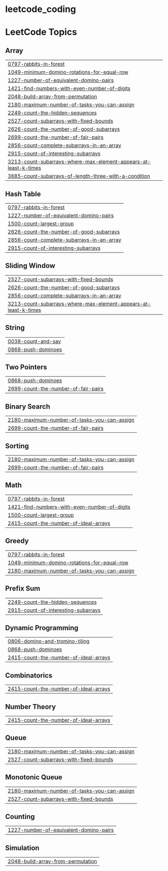 # leetcode_coding
 

<!---LeetCode Topics Start-->
# LeetCode Topics
## Array
|  |
| ------- |
| [0797-rabbits-in-forest](https://github.com/debashis1312/leetcode_coding/tree/master/0797-rabbits-in-forest) |
| [1049-minimum-domino-rotations-for-equal-row](https://github.com/debashis1312/leetcode_coding/tree/master/1049-minimum-domino-rotations-for-equal-row) |
| [1227-number-of-equivalent-domino-pairs](https://github.com/debashis1312/leetcode_coding/tree/master/1227-number-of-equivalent-domino-pairs) |
| [1421-find-numbers-with-even-number-of-digits](https://github.com/debashis1312/leetcode_coding/tree/master/1421-find-numbers-with-even-number-of-digits) |
| [2048-build-array-from-permutation](https://github.com/debashis1312/leetcode_coding/tree/master/2048-build-array-from-permutation) |
| [2180-maximum-number-of-tasks-you-can-assign](https://github.com/debashis1312/leetcode_coding/tree/master/2180-maximum-number-of-tasks-you-can-assign) |
| [2249-count-the-hidden-sequences](https://github.com/debashis1312/leetcode_coding/tree/master/2249-count-the-hidden-sequences) |
| [2527-count-subarrays-with-fixed-bounds](https://github.com/debashis1312/leetcode_coding/tree/master/2527-count-subarrays-with-fixed-bounds) |
| [2626-count-the-number-of-good-subarrays](https://github.com/debashis1312/leetcode_coding/tree/master/2626-count-the-number-of-good-subarrays) |
| [2699-count-the-number-of-fair-pairs](https://github.com/debashis1312/leetcode_coding/tree/master/2699-count-the-number-of-fair-pairs) |
| [2856-count-complete-subarrays-in-an-array](https://github.com/debashis1312/leetcode_coding/tree/master/2856-count-complete-subarrays-in-an-array) |
| [2915-count-of-interesting-subarrays](https://github.com/debashis1312/leetcode_coding/tree/master/2915-count-of-interesting-subarrays) |
| [3213-count-subarrays-where-max-element-appears-at-least-k-times](https://github.com/debashis1312/leetcode_coding/tree/master/3213-count-subarrays-where-max-element-appears-at-least-k-times) |
| [3685-count-subarrays-of-length-three-with-a-condition](https://github.com/debashis1312/leetcode_coding/tree/master/3685-count-subarrays-of-length-three-with-a-condition) |
## Hash Table
|  |
| ------- |
| [0797-rabbits-in-forest](https://github.com/debashis1312/leetcode_coding/tree/master/0797-rabbits-in-forest) |
| [1227-number-of-equivalent-domino-pairs](https://github.com/debashis1312/leetcode_coding/tree/master/1227-number-of-equivalent-domino-pairs) |
| [1500-count-largest-group](https://github.com/debashis1312/leetcode_coding/tree/master/1500-count-largest-group) |
| [2626-count-the-number-of-good-subarrays](https://github.com/debashis1312/leetcode_coding/tree/master/2626-count-the-number-of-good-subarrays) |
| [2856-count-complete-subarrays-in-an-array](https://github.com/debashis1312/leetcode_coding/tree/master/2856-count-complete-subarrays-in-an-array) |
| [2915-count-of-interesting-subarrays](https://github.com/debashis1312/leetcode_coding/tree/master/2915-count-of-interesting-subarrays) |
## Sliding Window
|  |
| ------- |
| [2527-count-subarrays-with-fixed-bounds](https://github.com/debashis1312/leetcode_coding/tree/master/2527-count-subarrays-with-fixed-bounds) |
| [2626-count-the-number-of-good-subarrays](https://github.com/debashis1312/leetcode_coding/tree/master/2626-count-the-number-of-good-subarrays) |
| [2856-count-complete-subarrays-in-an-array](https://github.com/debashis1312/leetcode_coding/tree/master/2856-count-complete-subarrays-in-an-array) |
| [3213-count-subarrays-where-max-element-appears-at-least-k-times](https://github.com/debashis1312/leetcode_coding/tree/master/3213-count-subarrays-where-max-element-appears-at-least-k-times) |
## String
|  |
| ------- |
| [0038-count-and-say](https://github.com/debashis1312/leetcode_coding/tree/master/0038-count-and-say) |
| [0868-push-dominoes](https://github.com/debashis1312/leetcode_coding/tree/master/0868-push-dominoes) |
## Two Pointers
|  |
| ------- |
| [0868-push-dominoes](https://github.com/debashis1312/leetcode_coding/tree/master/0868-push-dominoes) |
| [2699-count-the-number-of-fair-pairs](https://github.com/debashis1312/leetcode_coding/tree/master/2699-count-the-number-of-fair-pairs) |
## Binary Search
|  |
| ------- |
| [2180-maximum-number-of-tasks-you-can-assign](https://github.com/debashis1312/leetcode_coding/tree/master/2180-maximum-number-of-tasks-you-can-assign) |
| [2699-count-the-number-of-fair-pairs](https://github.com/debashis1312/leetcode_coding/tree/master/2699-count-the-number-of-fair-pairs) |
## Sorting
|  |
| ------- |
| [2180-maximum-number-of-tasks-you-can-assign](https://github.com/debashis1312/leetcode_coding/tree/master/2180-maximum-number-of-tasks-you-can-assign) |
| [2699-count-the-number-of-fair-pairs](https://github.com/debashis1312/leetcode_coding/tree/master/2699-count-the-number-of-fair-pairs) |
## Math
|  |
| ------- |
| [0797-rabbits-in-forest](https://github.com/debashis1312/leetcode_coding/tree/master/0797-rabbits-in-forest) |
| [1421-find-numbers-with-even-number-of-digits](https://github.com/debashis1312/leetcode_coding/tree/master/1421-find-numbers-with-even-number-of-digits) |
| [1500-count-largest-group](https://github.com/debashis1312/leetcode_coding/tree/master/1500-count-largest-group) |
| [2415-count-the-number-of-ideal-arrays](https://github.com/debashis1312/leetcode_coding/tree/master/2415-count-the-number-of-ideal-arrays) |
## Greedy
|  |
| ------- |
| [0797-rabbits-in-forest](https://github.com/debashis1312/leetcode_coding/tree/master/0797-rabbits-in-forest) |
| [1049-minimum-domino-rotations-for-equal-row](https://github.com/debashis1312/leetcode_coding/tree/master/1049-minimum-domino-rotations-for-equal-row) |
| [2180-maximum-number-of-tasks-you-can-assign](https://github.com/debashis1312/leetcode_coding/tree/master/2180-maximum-number-of-tasks-you-can-assign) |
## Prefix Sum
|  |
| ------- |
| [2249-count-the-hidden-sequences](https://github.com/debashis1312/leetcode_coding/tree/master/2249-count-the-hidden-sequences) |
| [2915-count-of-interesting-subarrays](https://github.com/debashis1312/leetcode_coding/tree/master/2915-count-of-interesting-subarrays) |
## Dynamic Programming
|  |
| ------- |
| [0806-domino-and-tromino-tiling](https://github.com/debashis1312/leetcode_coding/tree/master/0806-domino-and-tromino-tiling) |
| [0868-push-dominoes](https://github.com/debashis1312/leetcode_coding/tree/master/0868-push-dominoes) |
| [2415-count-the-number-of-ideal-arrays](https://github.com/debashis1312/leetcode_coding/tree/master/2415-count-the-number-of-ideal-arrays) |
## Combinatorics
|  |
| ------- |
| [2415-count-the-number-of-ideal-arrays](https://github.com/debashis1312/leetcode_coding/tree/master/2415-count-the-number-of-ideal-arrays) |
## Number Theory
|  |
| ------- |
| [2415-count-the-number-of-ideal-arrays](https://github.com/debashis1312/leetcode_coding/tree/master/2415-count-the-number-of-ideal-arrays) |
## Queue
|  |
| ------- |
| [2180-maximum-number-of-tasks-you-can-assign](https://github.com/debashis1312/leetcode_coding/tree/master/2180-maximum-number-of-tasks-you-can-assign) |
| [2527-count-subarrays-with-fixed-bounds](https://github.com/debashis1312/leetcode_coding/tree/master/2527-count-subarrays-with-fixed-bounds) |
## Monotonic Queue
|  |
| ------- |
| [2180-maximum-number-of-tasks-you-can-assign](https://github.com/debashis1312/leetcode_coding/tree/master/2180-maximum-number-of-tasks-you-can-assign) |
| [2527-count-subarrays-with-fixed-bounds](https://github.com/debashis1312/leetcode_coding/tree/master/2527-count-subarrays-with-fixed-bounds) |
## Counting
|  |
| ------- |
| [1227-number-of-equivalent-domino-pairs](https://github.com/debashis1312/leetcode_coding/tree/master/1227-number-of-equivalent-domino-pairs) |
## Simulation
|  |
| ------- |
| [2048-build-array-from-permutation](https://github.com/debashis1312/leetcode_coding/tree/master/2048-build-array-from-permutation) |
<!---LeetCode Topics End-->